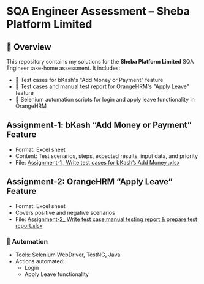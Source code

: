 # SQA Engineer Assessment – Sheba Platform Limited
## 🔹 Overview

This repository contains my solutions for the **Sheba Platform Limited** SQA Engineer take-home assessment. It includes:

- 📄 Test cases for bKash's "Add Money or Payment" feature  
- 📄 Test cases and manual test report for OrangeHRM's "Apply Leave" feature  
- 🤖 Selenium automation scripts for login and apply leave functionality in OrangeHRM

## Assignment-1: bKash “Add Money or Payment” Feature
- Format: Excel sheet  
- Content: Test scenarios, steps, expected results, input data, and priority  
- File: [Assignment-1_ Write test cases for bKash’s Add Money .xlsx](https://github.com/user-attachments/files/20115183/Assignment-1_.Write.test.cases.for.bKash.s.Add.Money.xlsx)

## Assignment-2: OrangeHRM “Apply Leave” Feature
- Format: Excel sheet  
- Covers positive and negative scenarios  
- File: [Assignment-2_ Write test case,manual testing report & prepare test report.xlsx](https://github.com/user-attachments/files/20115201/Assignment-2_.Write.test.case.manual.testing.report.prepare.test.report.xlsx)

### 🤖 Automation
- Tools: Selenium WebDriver, TestNG, Java  
- Actions automated:
  - Login
  - Apply Leave functionality


  
